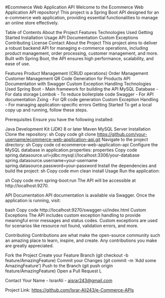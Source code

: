 #Ecommerce Web Application API
Welcome to the Ecommerce Web Application API repository! This project is a Spring Boot API designed for an e-commerce web application, providing essential functionalities to manage an online store effectively.

Table of Contents
About the Project
Features
Technologies Used
Getting Started
Installation
Usage
API Documentation
Custom Exceptions
Contributing
License
Contact
About the Project
This project aims to deliver a robust backend API for managing e-commerce operations, including product management, order processing, customer management, and more. Built with Spring Boot, the API ensures high performance, scalability, and ease of use.

Features
Product Management (CRUD operations)
Order Management
Customer Management
QR Code Generation for Products
API Documentation with Swagger
Custom Exception Handling
Technologies Used
Spring Boot - Main framework for building the API
MySQL Database - For data storage
Lombok - To reduce boilerplate code
Swagger - For API documentation
Zxing - For QR code generation
Custom Exception Handling - For managing application-specific errors
Getting Started
To get a local copy up and running, follow these steps.

Prerequisites
Ensure you have the following installed:

Java Development Kit (JDK) 8 or later
Maven
MySQL Server
Installation
Clone the repository:
sh
Copy code
git clone https://github.com/your-username/ecommerce-web-application-api.git
Navigate to the project directory:
sh
Copy code
cd ecommerce-web-application-api
Configure the MySQL database in application.properties:
properties
Copy code
spring.datasource.url=jdbc:mysql://localhost:3306/your-database
spring.datasource.username=your-username
spring.datasource.password=your-password
Install the dependencies and build the project:
sh
Copy code
mvn clean install
Usage
Run the application:

sh
Copy code
mvn spring-boot:run
The API will be accessible at http://localhost:9270.

API Documentation
API documentation is available via Swagger. Once the application is running, visit:

bash
Copy code
http://localhost:9270/swagger-ui/index.html
Custom Exceptions
The API includes custom exception handling to provide meaningful error messages and status codes. Custom exceptions are used for scenarios like resource not found, validation errors, and more.

Contributing
Contributions are what make the open-source community such an amazing place to learn, inspire, and create. Any contributions you make are greatly appreciated.

Fork the Project
Create your Feature Branch (git checkout -b feature/AmazingFeature)
Commit your Changes (git commit -m 'Add some AmazingFeature')
Push to the Branch (git push origin feature/AmazingFeature)
Open a Pull Request
L

Contact
Your Name - IsrarAli - aisrar243@gmail.com

Project Link: https://github.com/Israr-Ali243/e-Commerce-APIs
